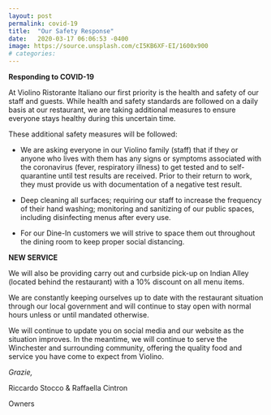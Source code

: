 ```yaml
---
layout: post
permalink: covid-19
title:  "Our Safety Response"
date:   2020-03-17 06:06:53 -0400
image: https://source.unsplash.com/cI5KB6XF-EI/1600x900
# categories:
---
```


**Responding to COVID-19**

At Violino Ristorante Italiano our first priority is the health and safety of our staff and guests. While health and safety standards are followed on a daily basis at our restaurant, we are taking additional measures to ensure everyone stays healthy during this uncertain time.

These additional safety measures will be followed:

* We are asking everyone in our Violino family (staff) that if they or anyone who lives with them has any signs or symptoms associated with the coronavirus (fever, respiratory illness) to get tested and to self-quarantine until test results are received. Prior to their return to work, they must provide us with documentation of a negative test result.

* Deep cleaning all surfaces; requiring our staff to increase the frequency of their hand washing; monitoring and sanitizing of our public spaces, including disinfecting menus after every use.

* For our Dine-In customers we will strive to space them out throughout the dining room to keep proper social distancing.

**NEW SERVICE**

We will also be providing carry out and curbside pick-up on Indian Alley (located behind the restaurant) with a 10% discount on all menu items.

We are constantly keeping ourselves up to date with the restaurant situation through our local government and will continue to stay open with normal hours unless or until mandated otherwise.

We will continue to update you on social media and our website as the situation improves. In the meantime, we will continue to serve the Winchester and surrounding community, offering the quality food and service you have come to expect from Violino.

*Grazie,*

Riccardo Stocco & Raffaella Cintron

Owners
